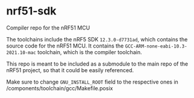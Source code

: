 # nrf51-sdk
Compiler repo for the nRF51 MCU

The toolchains include the nRF5 SDK `12.3.0-d7731ad`, which contains the source code for the nRF51 MCU. It contains the `GCC-ARM-none-eabi-10.3-2021.10-mac` toolchain, which is the compiler toolchain.

This repo is meant to be included as a submodule to the main repo of the nRF51 project, so that it could be easily referenced.

Make sure to change `GNU_INSTALL_ROOT` field to the respective ones in <SDK>/components/toolchain/gcc/Makefile.posix